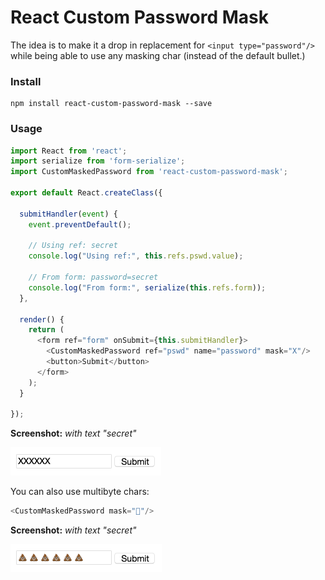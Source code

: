 # React Custom Password Mask

The idea is to make it a drop in replacement for `<input type="password"/>` while being able to use any masking char (instead of the default bullet.)

### Install

```shell
npm install react-custom-password-mask --save
```

### Usage

```javascript
import React from 'react';
import serialize from 'form-serialize';
import CustomMaskedPassword from 'react-custom-password-mask';

export default React.createClass({

  submitHandler(event) {
    event.preventDefault();

    // Using ref: secret
    console.log("Using ref:", this.refs.pswd.value);

    // From form: password=secret
    console.log("From form:", serialize(this.refs.form));
  },

  render() {
    return (
      <form ref="form" onSubmit={this.submitHandler}>
        <CustomMaskedPassword ref="pswd" name="password" mask="X"/>
        <button>Submit</button>
      </form>
    );
  }

}); 

```

__Screenshot:__ _with text "secret"_

<img src="./screenshots/screenshot-x.png" width="241">

You can also use multibyte chars:

```javascript
<CustomMaskedPassword mask="💩"/>
```

__Screenshot:__ _with text "secret"_

<img src="./screenshots/screenshot-poo.png" width="242">
